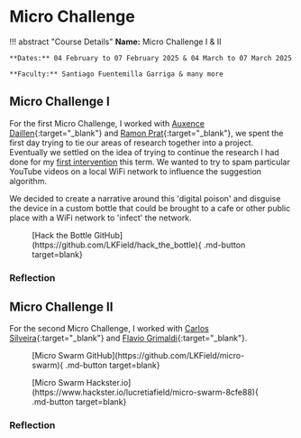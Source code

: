 # Micro Challenge

!!! abstract "Course Details"
    **Name:** Micro Challenge I & II 

    **Dates:** 04 February to 07 February 2025 & 04 March to 07 March 2025

    **Faculty:** Santiago Fuentemilla Garriga & many more 

## Micro Challenge I 

For the first Micro Challenge, I worked with [Auxence Daillen](https://auxence-daillen-organisation.gitbook.io/auxence-daillen/terms/term-2/micro-challenge){:target="_blank"} and [Ramon Prat](https://ramon-prat-gibert.gitbook.io/ramon-prat-mdef-website){:target="_blank"}, we spent the first day trying to tie our areas of research together into a project. Eventually we settled on the idea of trying to continue the research I had done for my [first intervention]() this term. We wanted to try to spam particular YouTube videos on a local WiFi network to influence the suggestion algorithm. 

We decided to create a narrative around this 'digital poison' and disguise the device in a custom bottle that could be brought to a cafe or other public place with a WiFi network to 'infect' the network. 

<figure markdown="span">
    [Hack the Bottle GitHub](https://github.com/LKField/hack_the_bottle){ .md-button target=blank}
</figure>

### Reflection 



## Micro Challenge II 

For the second Micro Challenge, I worked with [Carlos Silveira](https://carlossilveiradesign.gitbook.io/mdef-diary/term-2/micro-challenges/micro-swarm){:target="_blank"} and [Flavio Grimaldi](https://flavio-grimaldi-students-iaac.gitbook.io/mdef_flavio_grimaldi/term-ii/micro_challenge-1){:target="_blank"}.

<div class="grid" markdown>
<figure markdown="span">
[Micro Swarm GitHub](https://github.com/LKField/micro-swarm){ .md-button target=blank}
</figure>
<figure markdown="span">
[Micro Swarm Hackster.io](https://www.hackster.io/lucretiafield/micro-swarm-8cfe88){ .md-button target=blank}
</figure>
</div>

### Reflection 